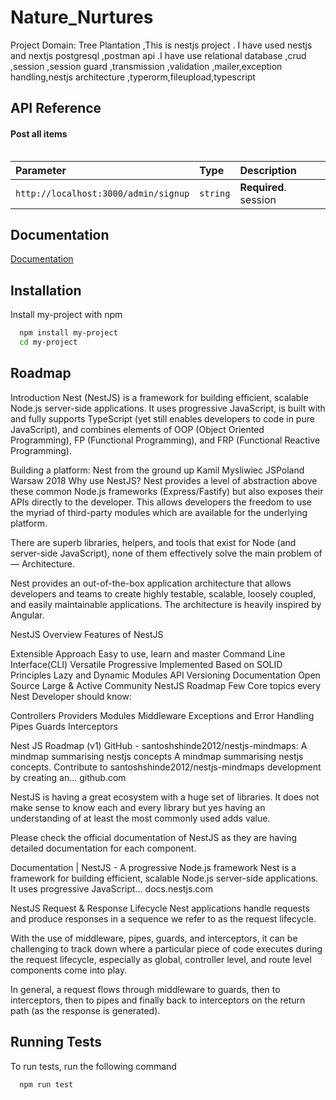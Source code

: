 
# Nature_Nurtures

Project Domain: Tree Plantation ,This is nestjs project . I have used nestjs and nextjs postgresql ,postman api .I have use relational database ,crud ,session ,session guard ,transmission ,validation ,mailer,exception handling,nestjs architecture ,typerorm,fileupload,typescript


## API Reference

#### Post all items

```Post/api/http://localhost:3000/admin/signup
```

| Parameter | Type     | Description                |
| :-------- | :------- | :------------------------- |
| `http://localhost:3000/admin/signup` | `string` | **Required**. session |




## Documentation

[Documentation](https://linktodocumentation)


## Installation

Install my-project with npm

```bash
  npm install my-project
  cd my-project
```
    
## Roadmap
Introduction
Nest (NestJS) is a framework for building efficient, scalable Node.js server-side applications. It uses progressive JavaScript, is built with and fully supports TypeScript (yet still enables developers to code in pure JavaScript), and combines elements of OOP (Object Oriented Programming), FP (Functional Programming), and FRP (Functional Reactive Programming).


Building a platform: Nest from the ground up Kamil Mysliwiec
JSPoland Warsaw 2018
Why use NestJS?
Nest provides a level of abstraction above these common Node.js frameworks (Express/Fastify) but also exposes their APIs directly to the developer. This allows developers the freedom to use the myriad of third-party modules which are available for the underlying platform.

There are superb libraries, helpers, and tools that exist for Node (and server-side JavaScript), none of them effectively solve the main problem of — Architecture.

Nest provides an out-of-the-box application architecture that allows developers and teams to create highly testable, scalable, loosely coupled, and easily maintainable applications. The architecture is heavily inspired by Angular.


NestJS Overview
Features of NestJS

Extensible Approach
Easy to use, learn and master
Command Line Interface(CLI)
Versatile
Progressive
Implemented Based on SOLID Principles
Lazy and Dynamic Modules
API Versioning
Documentation
Open Source
Large & Active Community
NestJS Roadmap
Few Core topics every Nest Developer should know:

Controllers
Providers
Modules
Middleware
Exceptions and Error Handling
Pipes
Guards
Interceptors

Nest JS Roadmap (v1)
GitHub - santoshshinde2012/nestjs-mindmaps: A mindmap summarising nestjs concepts
A mindmap summarising nestjs concepts. Contribute to santoshshinde2012/nestjs-mindmaps development by creating an…
github.com

NestJS is having a great ecosystem with a huge set of libraries. It does not make sense to know each and every library but yes having an understanding of at least the most commonly used adds value.

Please check the official documentation of NestJS as they are having detailed documentation for each component.

Documentation | NestJS - A progressive Node.js framework
Nest is a framework for building efficient, scalable Node.js server-side applications. It uses progressive JavaScript…
docs.nestjs.com

NestJS Request & Response Lifecycle
Nest applications handle requests and produce responses in a sequence we refer to as the request lifecycle.

With the use of middleware, pipes, guards, and interceptors, it can be challenging to track down where a particular piece of code executes during the request lifecycle, especially as global, controller level, and route level components come into play.

In general, a request flows through middleware to guards, then to interceptors, then to pipes and finally back to interceptors on the return path (as the response is generated).


## Running Tests

To run tests, run the following command

```bash
  npm run test
```

